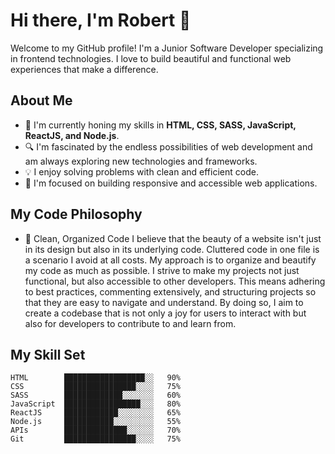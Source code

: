 # Hi there, I'm Robert 👋

Welcome to my GitHub profile! I'm a Junior Software Developer specializing in frontend technologies. I love to build beautiful and functional web experiences that make a difference.

## About Me
- 🌱 I'm currently honing my skills in **HTML, CSS, SASS, JavaScript, ReactJS, and Node.js**.
- 🔍 I'm fascinated by the endless possibilities of web development and am always exploring new technologies and frameworks.
- 💡 I enjoy solving problems with clean and efficient code.
- 🎯 I'm focused on building responsive and accessible web applications.

## My Code Philosophy
- 🧹 Clean, Organized Code
I believe that the beauty of a website isn't just in its design but also in its underlying code. Cluttered code in one file is a scenario I avoid at all costs. My approach is to organize and beautify my code as much as possible. I strive to make my projects not just functional, but also accessible to other developers. This means adhering to best practices, commenting extensively, and structuring projects so that they are easy to navigate and understand. By doing so, I aim to create a codebase that is not only a joy for users to interact with but also for developers to contribute to and learn from.

## My Skill Set
```text
HTML        ██████████████████░░   90%
CSS         ████████████████░░░░   75%
SASS        █████████████░░░░░░░   60%
JavaScript  █████████████████░░░   80%
ReactJS     ████████████░░░░░░░░   65%
Node.js     ███████████░░░░░░░░░   55%
APIs        ██████████████░░░░░░   70%
Git         ████████████████░░░░   75%
